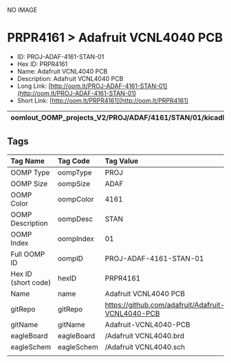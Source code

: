 


  
NO IMAGE  
# PRPR4161 > Adafruit VCNL4040 PCB

- ID: PROJ-ADAF-4161-STAN-01
- Hex ID: PRPR4161
- Name: Adafruit VCNL4040 PCB
- Description: Adafruit VCNL4040 PCB
- Long Link: [http://oom.lt/PROJ-ADAF-4161-STAN-01](http://oom.lt/PROJ-ADAF-4161-STAN-01)
- Short Link: [http://oom.lt/PRPR4161](http://oom.lt/PRPR4161)
  

|oomlout_OOMP_projects_V2/PROJ/ADAF/4161/STAN/01/kicadPcb3dFront.png|oomlout_OOMP_projects_V2/PROJ/ADAF/4161/STAN/01/kicadPcb3dBack.png|oomlout_OOMP_projects_V2/PROJ/ADAF/4161/STAN/01/kicadPcb3d.png||
| :---: | :---: | :---: | :---: |

## Tags
  

|Tag Name|Tag Code|Tag Value|
| :--- | :--- | :--- |
|OOMP Type|oompType|PROJ|
|OOMP Size|oompSize|ADAF|
|OOMP Color|oompColor|4161|
|OOMP Description|oompDesc|STAN|
|OOMP Index|oompIndex|01|
|Full OOMP ID|oompID|PROJ-ADAF-4161-STAN-01|
|Hex ID (short code)|hexID|PRPR4161|
|Name|name|Adafruit VCNL4040 PCB|
|gitRepo|gitRepo|https://github.com/adafruit/Adafruit-VCNL4040-PCB|
|gitName|gitName|Adafruit-VCNL4040-PCB|
|eagleBoard|eagleBoard|/Adafruit VCNL4040.brd|
|eagleSchem|eagleSchem|/Adafruit VCNL4040.sch|
||||
